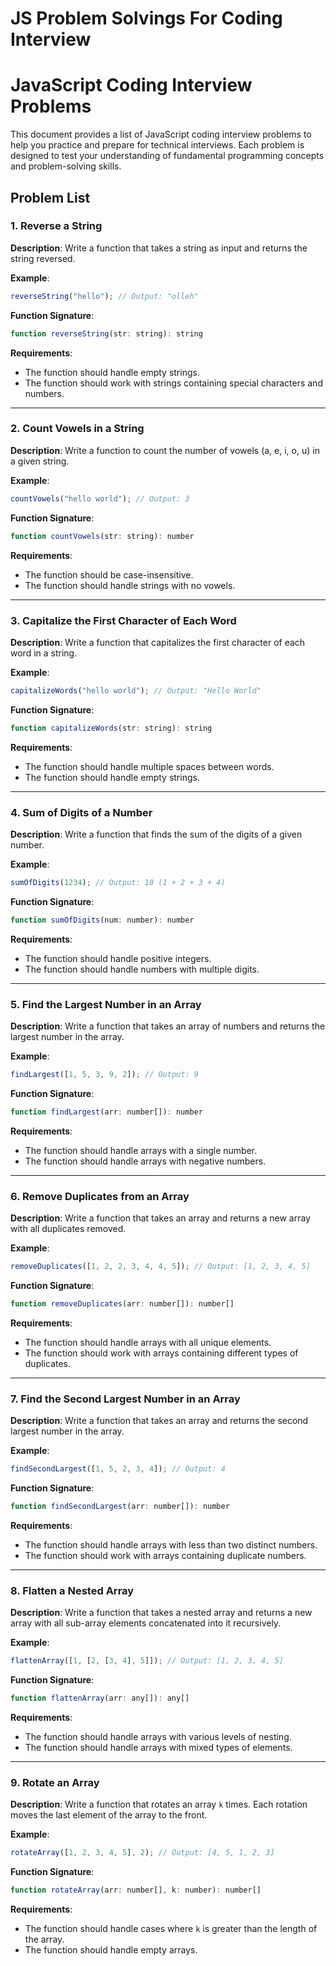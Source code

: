 # JS Problem Solvings For Coding Interview

# JavaScript Coding Interview Problems

This document provides a list of JavaScript coding interview problems to help you practice and prepare for technical interviews. Each problem is designed to test your understanding of fundamental programming concepts and problem-solving skills.

## Problem List

### 1. Reverse a String

**Description**: Write a function that takes a string as input and returns the string reversed.

**Example**:

```jsx
reverseString("hello"); // Output: "olleh"

```

**Function Signature**:

```jsx
function reverseString(str: string): string

```

**Requirements**:

- The function should handle empty strings.
- The function should work with strings containing special characters and numbers.

---

### 2. Count Vowels in a String

**Description**: Write a function to count the number of vowels (a, e, i, o, u) in a given string.

**Example**:

```jsx
countVowels("hello world"); // Output: 3

```

**Function Signature**:

```jsx
function countVowels(str: string): number

```

**Requirements**:

- The function should be case-insensitive.
- The function should handle strings with no vowels.

---

### 3. Capitalize the First Character of Each Word

**Description**: Write a function that capitalizes the first character of each word in a string.

**Example**:

```jsx
capitalizeWords("hello world"); // Output: "Hello World"

```

**Function Signature**:

```jsx
function capitalizeWords(str: string): string

```

**Requirements**:

- The function should handle multiple spaces between words.
- The function should handle empty strings.

---

### 4. Sum of Digits of a Number

**Description**: Write a function that finds the sum of the digits of a given number.

**Example**:

```jsx
sumOfDigits(1234); // Output: 10 (1 + 2 + 3 + 4)

```

**Function Signature**:

```jsx
function sumOfDigits(num: number): number

```

**Requirements**:

- The function should handle positive integers.
- The function should handle numbers with multiple digits.

---

### 5. Find the Largest Number in an Array

**Description**: Write a function that takes an array of numbers and returns the largest number in the array.

**Example**:

```jsx
findLargest([1, 5, 3, 9, 2]); // Output: 9

```

**Function Signature**:

```jsx
function findLargest(arr: number[]): number

```

**Requirements**:

- The function should handle arrays with a single number.
- The function should handle arrays with negative numbers.

---

### 6. Remove Duplicates from an Array

**Description**: Write a function that takes an array and returns a new array with all duplicates removed.

**Example**:

```jsx
removeDuplicates([1, 2, 2, 3, 4, 4, 5]); // Output: [1, 2, 3, 4, 5]

```

**Function Signature**:

```jsx
function removeDuplicates(arr: number[]): number[]

```

**Requirements**:

- The function should handle arrays with all unique elements.
- The function should work with arrays containing different types of duplicates.

---

### 7. Find the Second Largest Number in an Array

**Description**: Write a function that takes an array and returns the second largest number in the array.

**Example**:

```jsx
findSecondLargest([1, 5, 2, 3, 4]); // Output: 4

```

**Function Signature**:

```jsx
function findSecondLargest(arr: number[]): number

```

**Requirements**:

- The function should handle arrays with less than two distinct numbers.
- The function should work with arrays containing duplicate numbers.

---

### 8. Flatten a Nested Array

**Description**: Write a function that takes a nested array and returns a new array with all sub-array elements concatenated into it recursively.

**Example**:

```jsx
flattenArray([1, [2, [3, 4], 5]]); // Output: [1, 2, 3, 4, 5]

```

**Function Signature**:

```jsx
function flattenArray(arr: any[]): any[]

```

**Requirements**:

- The function should handle arrays with various levels of nesting.
- The function should handle arrays with mixed types of elements.

---

### 9. Rotate an Array

**Description**: Write a function that rotates an array `k` times. Each rotation moves the last element of the array to the front.

**Example**:

```jsx
rotateArray([1, 2, 3, 4, 5], 2); // Output: [4, 5, 1, 2, 3]

```

**Function Signature**:

```jsx
function rotateArray(arr: number[], k: number): number[]

```

**Requirements**:

- The function should handle cases where `k` is greater than the length of the array.
- The function should handle empty arrays.
